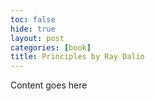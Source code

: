 ```yaml
---
toc: false
hide: true
layout: post
categories: [book]
title: Principles by Ray Dalio
---
```

Content goes here
